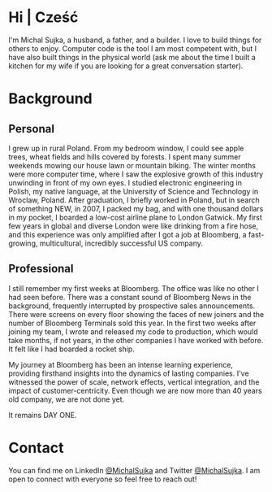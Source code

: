 # Hi | Cześć
I'm Michal Sujka, a husband, a father, and a builder. I love to build things for others to enjoy. Computer code is the tool I am most competent with, but I have also built things in the physical world (ask me about the time I built a kitchen for my wife if you are looking for a great conversation starter). 

# Background
## Personal
I grew up in rural Poland. From my bedroom window, I could see apple trees, wheat fields and hills covered by forests. I spent many summer weekends mowing our house lawn or mountain biking. The winter months were more computer time, where I saw the explosive growth of this industry unwinding in front of my own eyes. 
I studied electronic engineering in Polish, my native language, at the University of Science and Technology in Wroclaw, Poland. After graduation, I briefly worked in Poland, but in search of something NEW, in 2007, I packed my bag, and with one thousand dollars in my pocket, I boarded a low-cost airline plane to London Gatwick. My first few years in global and diverse London were like drinking from a fire hose, and this experience was only amplified after I got a job at Bloomberg, a fast-growing, multicultural, incredibly successful US company.

## Professional
I still remember my first weeks at Bloomberg. The office was like no other I had seen before. There was a constant sound of Bloomberg News in the background, frequently interrupted by prospective sales announcements. There were screens on every floor showing the faces of new joiners and the number of Bloomberg Terminals sold this year. In the first two weeks after joining my team, I wrote and released my code to production, which would take months, if not years, in the other companies I have worked with before. It felt like I had boarded a rocket ship.

My journey at Bloomberg has been an intense learning experience, providing firsthand insights into the dynamics of lasting companies. I've witnessed the power of scale, network effects, vertical integration, and the impact of customer-centricity. Even though we are now more than 40 years old company, we are not done yet.

It remains DAY ONE.


# Contact
You can find me on LinkedIn [@MichalSujka](https://www.linkedin.com/in/michalsujka/) and Twitter [@MichalSujka](https://twitter.com/MichalSujka). I am open to connect with everyone so feel free to reach out!